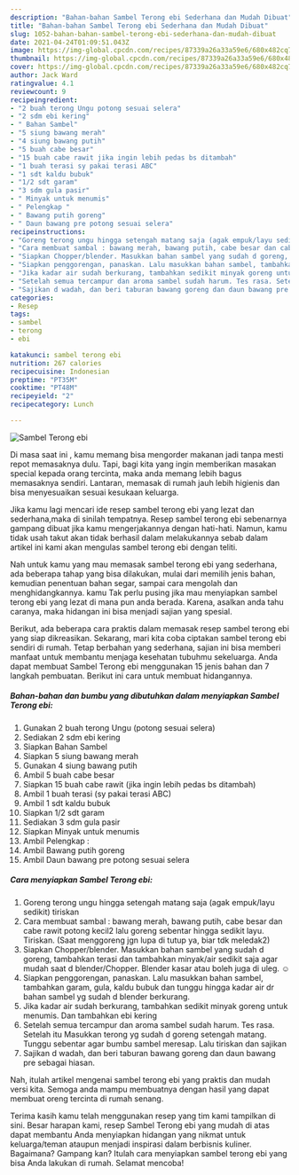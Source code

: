 ```yaml
---
description: "Bahan-bahan Sambel Terong ebi Sederhana dan Mudah Dibuat"
title: "Bahan-bahan Sambel Terong ebi Sederhana dan Mudah Dibuat"
slug: 1052-bahan-bahan-sambel-terong-ebi-sederhana-dan-mudah-dibuat
date: 2021-04-24T01:09:51.043Z
image: https://img-global.cpcdn.com/recipes/87339a26a33a59e6/680x482cq70/sambel-terong-ebi-foto-resep-utama.jpg
thumbnail: https://img-global.cpcdn.com/recipes/87339a26a33a59e6/680x482cq70/sambel-terong-ebi-foto-resep-utama.jpg
cover: https://img-global.cpcdn.com/recipes/87339a26a33a59e6/680x482cq70/sambel-terong-ebi-foto-resep-utama.jpg
author: Jack Ward
ratingvalue: 4.1
reviewcount: 9
recipeingredient:
- "2 buah terong Ungu potong sesuai selera"
- "2 sdm ebi kering"
- " Bahan Sambel"
- "5 siung bawang merah"
- "4 siung bawang putih"
- "5 buah cabe besar"
- "15 buah cabe rawit jika ingin lebih pedas bs ditambah"
- "1 buah terasi sy pakai terasi ABC"
- "1 sdt kaldu bubuk"
- "1/2 sdt garam"
- "3 sdm gula pasir"
- " Minyak untuk menumis"
- " Pelengkap "
- " Bawang putih goreng"
- " Daun bawang pre potong sesuai selera"
recipeinstructions:
- "Goreng terong ungu hingga setengah matang saja (agak empuk/layu sedikit) tiriskan"
- "Cara membuat sambal : bawang merah, bawang putih, cabe besar dan cabe rawit potong kecil2 lalu goreng sebentar hingga sedikit layu. Tiriskan. (Saat menggoreng jgn lupa di tutup ya, biar tdk meledak2)"
- "Siapkan Chopper/blender. Masukkan bahan sambel yang sudah d goreng, tambahkan terasi dan tambahkan minyak/air sedikit saja agar mudah saat d blender/Chopper. Blender kasar atau boleh juga di uleg. ☺"
- "Siapkan penggorengan, panaskan. Lalu masukkan bahan sambel, tambahkan garam, gula, kaldu bubuk dan tunggu hingga kadar air dr bahan sambel yg sudah d blender berkurang."
- "Jika kadar air sudah berkurang, tambahkan sedikit minyak goreng untuk menumis. Dan tambahkan ebi kering"
- "Setelah semua tercampur dan aroma sambel sudah harum. Tes rasa. Setelah itu Masukkan terong yg sudah d goreng setengah matang. Tunggu sebentar agar bumbu sambel meresap. Lalu tiriskan dan sajikan"
- "Sajikan d wadah, dan beri taburan bawang goreng dan daun bawang pre sebagai hiasan."
categories:
- Resep
tags:
- sambel
- terong
- ebi

katakunci: sambel terong ebi 
nutrition: 267 calories
recipecuisine: Indonesian
preptime: "PT35M"
cooktime: "PT48M"
recipeyield: "2"
recipecategory: Lunch

---
```



![Sambel Terong ebi](https://img-global.cpcdn.com/recipes/87339a26a33a59e6/680x482cq70/sambel-terong-ebi-foto-resep-utama.jpg)

Di masa  saat ini , kamu memang bisa mengorder makanan jadi tanpa mesti repot memasaknya dulu. Tapi, bagi kita yang ingin memberikan masakan special kepada orang tercinta, maka anda memang lebih bagus memasaknya sendiri. Lantaran, memasak di rumah jauh lebih higienis dan bisa menyesuaikan sesuai kesukaan keluarga.

Jika kamu lagi mencari ide resep sambel terong ebi yang lezat dan sederhana,maka di sinilah tempatnya. Resep sambel terong ebi  sebenarnya gampang dibuat jika kamu mengerjakannya dengan hati-hati. Namun, kamu tidak usah takut akan tidak berhasil dalam melakukannya 
sebab dalam artikel ini kami akan mengulas sambel terong ebi dengan teliti.  



Nah untuk kamu yang mau memasak sambel terong ebi yang sederhana, ada beberapa tahap yang bisa dilakukan, mulai dari memilih jenis bahan, kemudian penentuan bahan segar, sampai cara mengolah dan menghidangkannya. kamu Tak perlu pusing jika mau menyiapkan sambel terong ebi yang lezat di mana pun anda berada. Karena, asalkan anda  tahu caranya, maka hidangan ini bisa menjadi sajian yang spesial.

Berikut, ada beberapa cara praktis  dalam memasak resep sambel terong ebi yang siap dikreasikan. Sekarang, mari kita coba ciptakan sambel terong ebi sendiri di rumah. Tetap berbahan yang sederhana, sajian ini bisa memberi manfaat untuk membantu menjaga kesehatan tubuhmu sekeluarga. Anda dapat membuat Sambel Terong ebi menggunakan 15 jenis bahan dan 7 langkah pembuatan. Berikut ini cara untuk membuat hidangannya.

<!--inarticleads1-->

##### Bahan-bahan dan bumbu yang dibutuhkan dalam menyiapkan Sambel Terong ebi:

1. Gunakan 2 buah terong Ungu (potong sesuai selera)
1. Sediakan 2 sdm ebi kering
1. Siapkan  Bahan Sambel
1. Siapkan 5 siung bawang merah
1. Gunakan 4 siung bawang putih
1. Ambil 5 buah cabe besar
1. Siapkan 15 buah cabe rawit (jika ingin lebih pedas bs ditambah)
1. Ambil 1 buah terasi (sy pakai terasi ABC)
1. Ambil 1 sdt kaldu bubuk
1. Siapkan 1/2 sdt garam
1. Sediakan 3 sdm gula pasir
1. Siapkan  Minyak untuk menumis
1. Ambil  Pelengkap :
1. Ambil  Bawang putih goreng
1. Ambil  Daun bawang pre potong sesuai selera




<!--inarticleads2-->

##### Cara menyiapkan Sambel Terong ebi:

1. Goreng terong ungu hingga setengah matang saja (agak empuk/layu sedikit) tiriskan
1. Cara membuat sambal : bawang merah, bawang putih, cabe besar dan cabe rawit potong kecil2 lalu goreng sebentar hingga sedikit layu. Tiriskan. (Saat menggoreng jgn lupa di tutup ya, biar tdk meledak2)
1. Siapkan Chopper/blender. Masukkan bahan sambel yang sudah d goreng, tambahkan terasi dan tambahkan minyak/air sedikit saja agar mudah saat d blender/Chopper. Blender kasar atau boleh juga di uleg. ☺
1. Siapkan penggorengan, panaskan. Lalu masukkan bahan sambel, tambahkan garam, gula, kaldu bubuk dan tunggu hingga kadar air dr bahan sambel yg sudah d blender berkurang.
1. Jika kadar air sudah berkurang, tambahkan sedikit minyak goreng untuk menumis. Dan tambahkan ebi kering
1. Setelah semua tercampur dan aroma sambel sudah harum. Tes rasa. Setelah itu Masukkan terong yg sudah d goreng setengah matang. Tunggu sebentar agar bumbu sambel meresap. Lalu tiriskan dan sajikan
1. Sajikan d wadah, dan beri taburan bawang goreng dan daun bawang pre sebagai hiasan.




Nah, itulah artikel mengenai  sambel terong ebi  yang praktis dan mudah versi kita. Semoga anda mampu membuatnya dengan hasil yang dapat membuat oreng tercinta di rumah senang. 

Terima kasih kamu telah menggunakan resep yang tim kami tampilkan di sini. Besar harapan kami, resep  Sambel Terong ebi yang mudah di atas dapat membantu Anda menyiapkan hidangan yang nikmat untuk keluarga/teman ataupun menjadi inspirasi dalam berbisnis kuliner. Bagaimana? Gampang kan? Itulah cara menyiapkan sambel terong ebi yang bisa Anda lakukan di rumah. Selamat mencoba!

